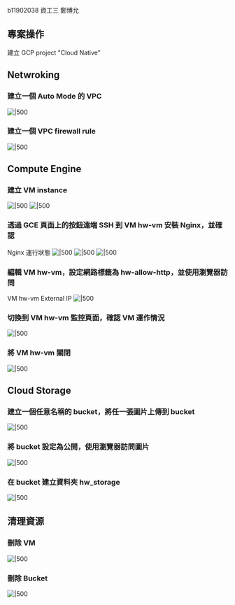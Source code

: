 b11902038 資工三 鄭博允

## 專案操作
建立 GCP project "Cloud Native"

<div style="page-break-after:always;"></div>

## Netwroking
### 建立一個 Auto Mode 的 VPC
![|500](School/Course%20Homeworks/Cloud%20Native/assets/1.png)

### 建立一個 VPC firewall rule
![|500](School/Course%20Homeworks/Cloud%20Native/assets/2.png)

<div style="page-break-after:always;"></div>

## Compute Engine
### 建立 VM instance
![|500](School/Course%20Homeworks/Cloud%20Native/assets/3-1.png)
![|500](School/Course%20Homeworks/Cloud%20Native/assets/3-2.png)

### 透過 GCE 頁面上的按鈕遠端 SSH 到 VM hw-vm 安裝 Nginx，並確認
Nginx 運行狀態
![|500](School/Course%20Homeworks/Cloud%20Native/assets/4-1.png)
![|500](School/Course%20Homeworks/Cloud%20Native/assets/4-2.png)
![|500](School/Course%20Homeworks/Cloud%20Native/assets/4-3.png)

### 編輯 VM hw-vm，設定網路標籤為 hw-allow-http，並使用瀏覽器訪問
VM hw-vm External IP
![|500](School/Course%20Homeworks/Cloud%20Native/assets/5.png)

### 切換到 VM hw-vm 監控頁面，確認 VM 運作情況
![|500](School/Course%20Homeworks/Cloud%20Native/assets/6.png)

### 將 VM hw-vm 關閉
![|500](School/Course%20Homeworks/Cloud%20Native/assets/7.png)

<div style="page-break-after:always;"></div>

## Cloud Storage
### 建立一個任意名稱的 bucket，將任一張圖片上傳到 bucket
![|500](School/Course%20Homeworks/Cloud%20Native/assets/8.png)

### 將 bucket 設定為公開，使用瀏覽器訪問圖片
![|500](School/Course%20Homeworks/Cloud%20Native/assets/9.png)

### 在 bucket 建立資料夾 hw_storage
![|500](School/Course%20Homeworks/Cloud%20Native/assets/10.png)

<div style="page-break-after:always;"></div>

## 清理資源
### 刪除 VM
![|500](School/Course%20Homeworks/Cloud%20Native/assets/11.png)

### 刪除 Bucket
![|500](School/Course%20Homeworks/Cloud%20Native/assets/12.png)
